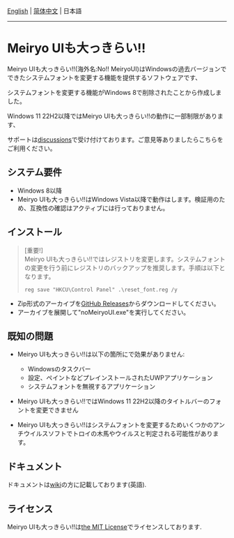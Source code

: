 [English](README.md) | [简体中文](README_CN.md) | 日本語

---
# Meiryo UIも大っきらい!!

Meiryo UIも大っきらい!!(海外名:No!! MeiryoUI)はWindowsの過去バージョンでできたシステムフォントを変更する機能を提供するソフトウェアです、

システムフォントを変更する機能がWindows 8で削除されたことから作成しました。

Windows 11 22H2以降ではMeiryo UIも大っきらい!!の動作に一部制限があります、

サポートは[discussions](https://github.com/Tatsu-syo/noMeiryoUI/discussions)で受け付けております。ご意見等ありましたらこちらをご利用ください。

## システム要件

- Windows 8以降
- Meiryo UIも大っきらい!!はWindows Vista以降で動作はします。検証用のため、互換性の確認はアクティブには行っておりません。

## インストール

> [重要!]  
> Meiryo UIも大っきらい!!ではレジストリを変更します。システムフォントの変更を行う前にレジストリのバックアップを推奨します。手順は以下となります。
>
> ```
> reg save "HKCU\Control Panel" .\reset_font.reg /y
> ```

- Zip形式のアーカイブを[GitHub Releases](https://github.com/Tatsu-syo/noMeiryoUI/releases/latest)からダウンロードしてください。
- アーカイブを展開して"noMeiryoUI.exe"を実行してください。

## 既知の問題

- Meiryo UIも大っきらい!!は以下の箇所にで効果がありません:
  - Windowsのタスクバー
  - 設定、ペイントなどプレインストールされたUWPアプリケーション
  - システムフォントを無視するアプリケーション

- Meiryo UIも大っきらい!!ではWindows 11 22H2以降のタイトルバーのフォントを変更できません
- Meiryo UIも大っきらい!!はシステムフォントを変更するためいくつかのアンチウイルスソフトでトロイの木馬やウイルスと判定される可能性があります。

## ドキュメント

ドキュメントは[wiki](https://github.com/Tatsu-syo/noMeiryoUI/wiki)の方に記載しております(英語).

## ライセンス

Meiryo UIも大っきらい!!は[the MIT License](https://github.com/Tatsu-syo/noMeiryoUI/blob/master/LICENSE)でライセンスしております.
